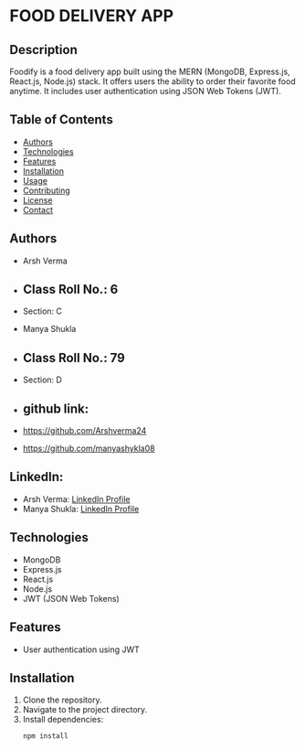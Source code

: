 # FOOD DELIVERY APP

## Description
Foodify is a food delivery app built using the MERN (MongoDB, Express.js, React.js, Node.js) stack. It offers users the ability to order their favorite food anytime. It includes user authentication using JSON Web Tokens (JWT).

## Table of Contents
- [Authors](#authors)
- [Technologies](#technologies)
- [Features](#features)
- [Installation](#installation)
- [Usage](#usage)
- [Contributing](#contributing)
- [License](#license)
- [Contact](#contact)

## Authors
- Arsh Verma
- ## Class Roll No.: 6
- Section: C
- Manya Shukla
- ## Class Roll No.: 79
- Section: D

- ## github link:
- https://github.com/Arshverma24
- https://github.com/manyashykla08

## LinkedIn:
- Arsh Verma: [LinkedIn Profile](https://www.linkedin.com/in/arsh-verma-0bb172316?utm_source=share&utm_campaign=share_via&utm_content=profile&utm_medium=android_app)
- Manya Shukla: [LinkedIn Profile](https://www.linkedin.com/in/manya-shukla/)

## Technologies
- MongoDB
- Express.js
- React.js
- Node.js
- JWT (JSON Web Tokens)

## Features
- User authentication using JWT
  

## Installation
1. Clone the repository.
2. Navigate to the project directory.
3. Install dependencies:
   ```sh
   npm install
